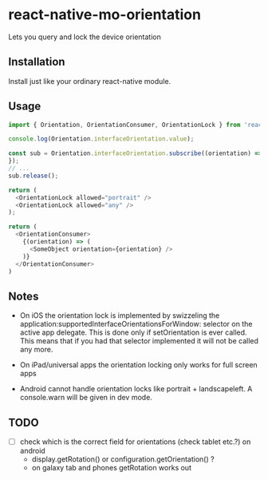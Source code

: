 # react-native-mo-orientation

Lets you query and lock the device orientation

## Installation
Install just like your ordinary react-native module.

## Usage

```ts
import { Orientation, OrientationConsumer, OrientationLock } from 'react-native-mo-orientation';

console.log(Orientation.interfaceOrientation.value);

const sub = Orientation.interfaceOrientation.subscribe((orientation) => {
});
// ...
sub.release();

return (
  <OrientationLock allowed="portrait" />
  <OrientationLock allowed="any" />
);

return (
  <OrientationConsumer>
    {(orientation) => (
      <SomeObject orientation={orientation} />
    )}
  </OrientationConsumer>
)
```

## Notes
- On iOS the orientation lock is implemented by swizzeling the
  application:supportedInterfaceOrientationsForWindow: selector on the active
  app delegate. This is done only if setOrientation is ever called. This means
  that if you had that selector implemented it will not be called any more.

- On iPad/universal apps the orientation locking only works for full screen apps

- Android cannot handle orientation locks like portrait + landscapeleft. A
  console.warn will be given in dev mode.

## TODO
- [ ] check which is the correct field for orientations (check tablet etc.?) on android
  - display.getRotation() or configuration.getOrientation() ?
  - on galaxy tab and phones getRotation works out
